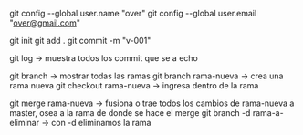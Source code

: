 git config --global user.name "over"
git config --global user.email "over@gmail.com"

git init
git add .
git commit -m "v-001"

git log -> muestra todos los commit que se a echo 

git branch -> mostrar todas las ramas 
git branch rama-nueva -> crea una rama nueva 
git checkout rama-nueva -> ingresa dentro de la rama

git merge rama-nueva -> fusiona o trae todos los cambios de rama-nueva a master,  osea a la rama de donde se hace el merge
git branch -d rama-a-eliminar -> con -d eliminamos la rama
